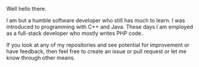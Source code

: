 Well hello there.

I am but a humble software developer who still has much to learn.
I was introduced to programming with C++ and Java.
These days I am employed as a full-stack developer who mostly writes PHP code.

If you look at any of my repositories and see potential for improvement or have feedback, then feel free to create an issue or pull request or let me know through other means.
